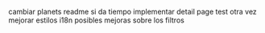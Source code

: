 <!-- error boundary -->

cambiar planets
readme
si da tiempo implementar detail page
test otra vez
mejorar estilos
i18n
posibles mejoras
sobre los filtros
